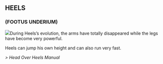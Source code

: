 ## HEELS 
### (FOOTUS UNDERIUM)

![](texture-animated-heels.walking.towards?float-right)During Heels’s evolution, the arms have totally disappeared while the legs have
become very powerful.

Heels can jump his own height and can also run very fast.

*> Head Over Heels Manual*